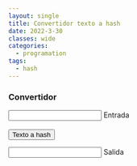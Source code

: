 ```yaml
---
layout: single
title: Convertidor texto a hash
date: 2022-3-30
classes: wide
categories:
  - programation
tags:
  - hash
---
```


### Convertidor

<script src="/assets/scripts/converter.js"></script>
<link rel="stylesheet" href="/assets/css/converter.css">
<div class="group" style="margin-top:1.5vw">
    <input id="input" required="" type="text" class="input">
    <span class="highlight"></span>
    <span class="bar"></span>
    <label>Entrada</label>
</div>
<br>
<button onclick="doble_convert_t_hash()" class="btn">Texto a hash</button>
<div class="group" style="margin-top:1.5vw">
    <input id="output" required="" type="text" class="input">
    <span class="highlight"></span>
    <span class="bar"></span>
    <label>Salida</label>
  </div>
